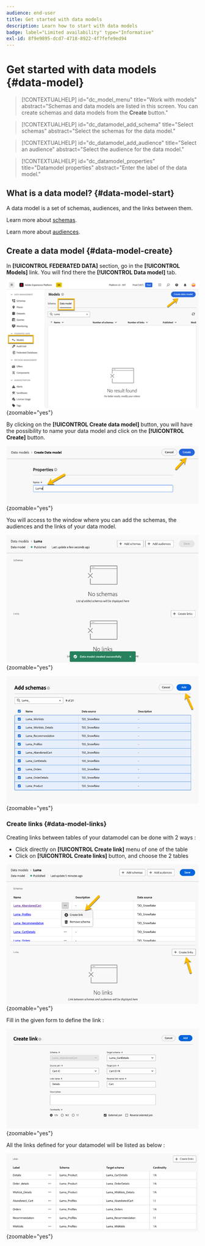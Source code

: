 ```yaml
---
audience: end-user
title: Get started with data models
description: Learn how to start with data models
badge: label="Limited availability" type="Informative"
exl-id: 8f9e9895-dcd7-4718-8922-4f7fefe9ed94
---
```

# Get started with data models {#data-model}


>[!CONTEXTUALHELP]
>id="dc_model_menu"
>title="Work with models"
>abstract="Schemas and data models are listed in this screen. You can create schemas and data models from the **Create** button."

>[!CONTEXTUALHELP]
>id="dc_datamodel_add_schema"
>title="Select schemas"
>abstract="Select the schemas for the data model."


>[!CONTEXTUALHELP]
>id="dc_datamodel_add_audience"
>title="Select an audience"
>abstract="Select the audience for the data model."

>[!CONTEXTUALHELP]
>id="dc_datamodel_properties"
>title="Datamodel properties"
>abstract="Enter the label of the data model."


## What is a data model? {#data-model-start}

A data model is a set of schemas, audiences, and the links between them.

Learn more about [schemas](../customer/schemas.md#schema-start).

Learn more about [audiences](../start/audiences.md).

## Create a data model {#data-model-create}

In **[!UICONTROL FEDERATED DATA]** section, go in the **[!UICONTROL Models]** link. You will find there the **[!UICONTROL Data model]** tab.

![](assets/datamodel_create.png){zoomable="yes"}

By clicking on the **[!UICONTROL Create data model]** button, you will have the possibility to name your data model and click on the **[!UICONTROL Create]** button.

![](assets/datamodel_name.png){zoomable="yes"}

You will access to the window where you can add the schemas, the audiences and the links of your data model.

![](assets/datamodel_created.png){zoomable="yes"}

![](assets/datamodel_schemas.png){zoomable="yes"}

### Create links {#data-model-links}

Creating links between tables of your datamodel can be done with 2 ways : 

- Click directly on **[!UICONTROL Create link]** menu of one of the table
- Click on **[!UICONTROL Create links]** button, and choose the 2 tables

![](assets/datamodel_createlinks.png){zoomable="yes"}

Fill in the given form to define the link :

![](assets/datamodel_link.png){zoomable="yes"}

All the links defined for your datamodel will be listed as below : 

![](assets/datamodel_alllinks.png){zoomable="yes"}
